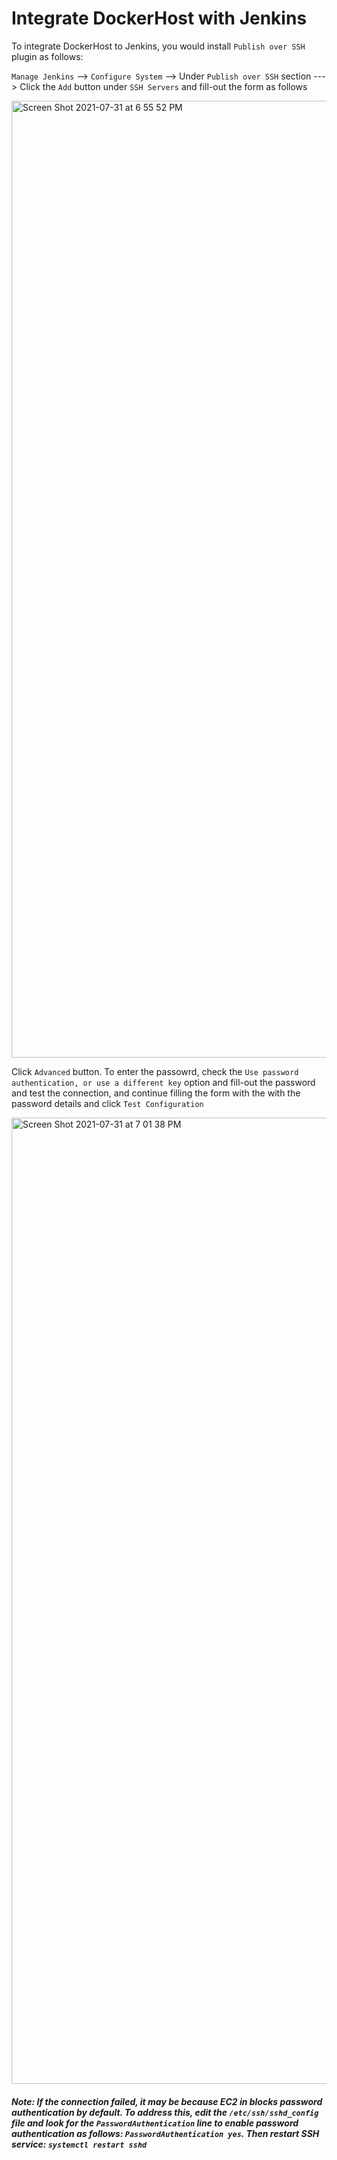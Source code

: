 # Integrate DockerHost with Jenkins

To integrate DockerHost to Jenkins, you would install `Publish over SSH` plugin as follows:


`Manage Jenkins` --> `Configure System` --> Under `Publish over SSH` section ---> Click the `Add` button under `SSH Servers` and fill-out the form as follows

<img width="1531" alt="Screen Shot 2021-07-31 at 6 55 52 PM" src="https://user-images.githubusercontent.com/34173234/127754982-05aae2d6-892c-499d-926b-9ecf6e182eb0.png">

Click `Advanced` button. To enter the passowrd, check the `Use password authentication, or use a different key` option and fill-out the password and test the connection, and continue filling the form with the with the password details and click `Test Configuration`

<img width="1546" alt="Screen Shot 2021-07-31 at 7 01 38 PM" src="https://user-images.githubusercontent.com/34173234/127755062-46a6f468-b826-425b-afcd-ea3d228f08e7.png">


##### Note: If the connection failed, it may be because EC2 in blocks password authentication by default. To address this, edit the `/etc/ssh/sshd_config` file and look for the `PasswordAuthentication` line to enable password authentication as follows: `PasswordAuthentication yes`. Then restart SSH service: `systemctl restart sshd`
